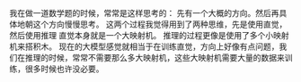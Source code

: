  我在做一道数学题的时候，常常是这样思考的：
 先有一个大概的方向。然后再具体地朝这个方向慢慢思考。
 这两个过程我觉得用到了两种思维，先是使用直觉，然后使用推理
 直觉本身就是一个大映射机。
 推理的过程更像是使用了多个小映射机来搭积木。
 现在的大模型感觉就相当于在训练直觉，方向上好像有点问题，我们在推理的时候，常常不需要那么多大映射机，这些大映射机需要大量的数据来训练，很多时候也许没必要。
